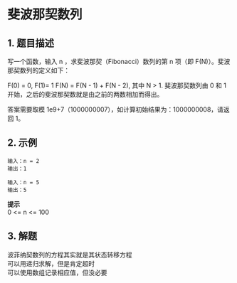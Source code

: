 # 斐波那契数列

## 1. 题目描述
写一个函数，输入 n ，求斐波那契（Fibonacci）数列的第 n 项（即 F(N)）。斐波那契数列的定义如下：

F(0) = 0, F(1)= 1
F(N) = F(N - 1) + F(N - 2), 其中 N > 1.
斐波那契数列由 0 和 1 开始，之后的斐波那契数就是由之前的两数相加而得出。

答案需要取模 1e9+7（1000000007），如计算初始结果为：1000000008，请返回 1。

## 2. 示例
```
输入：n = 2
输出：1
```
```
输入：n = 5
输出：5
```

**提示**  
0 <= n <= 100

## 3. 解题
波菲纳契数列的方程其实就是其状态转移方程  
可以用递归求解，但是肯定超时   
可以使用数组记录相应值，但没必要 